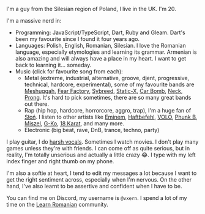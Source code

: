 I'm a guy from the Silesian region of Poland, I live in the UK. I'm 20.

I'm a massive nerd in:
- Programming: JavaScript/TypeScript, Dart, Ruby and Gleam. Dart's been my favourite since I found it four years ago.
- Languages: Polish, English, Romanian, Silesian. I love the Romanian language, especially etymologies and learning its grammar. Armenian is also amazing and will always have a place in my heart. I want to get back to learning it... someday.
- Music (click for favourite song from each):
  - Metal (extreme, industrial, alternative, groove, djent, progressive, technical, hardcore, experimental), some of my favourite bands are [Meshuggah](https://www.youtube.com/watch?v=xtO3VCu5wv4), [Fear Factory](https://youtu.be/cFa2vlET-oY&t=162), [Sybreed](https://www.youtube.com/watch?v=KzEyvg2rqf0), [Static-X](https://youtu.be/idBR1FcO3lM?si=VfdAbsmN4ThTow3G&t=79), [Car Bomb](https://www.youtube.com/watch?v=9ZfHjfvtjg4), [Neck](https://www.youtube.com/watch?v=PS2JQNIXIUM), [Prong](https://www.youtube.com/watch?v=5bXICIWpzeY). It's hard to pick sometimes, there are so many great bands out there. <!-- Without music, I wouldn't be who I am. -->
  - Rap (hip hop, hardcore, horrorcore, aggro, trap), I'm a huge fan of [Słoń](https://www.youtube.com/watch?v=gL0yQD1IcWA). I listen to other artists like [Eminem](https://www.youtube.com/watch?v=xVuYQCa9saw), [Haftbefehl](https://www.youtube.com/watch?v=AdLiqQQWdks), [VOLO](https://www.youtube.com/watch?v=ZitnLGRZcog), [Phunk B](https://www.youtube.com/watch?v=BAtGQQk3E20), [Miszel](https://www.youtube.com/watch?v=2DsnFscQu0w), [G-Ko](https://www.youtube.com/watch?v=IU2g2QuZBL4), [18 Karat](https://www.youtube.com/watch?v=qVh94dt-4iw), and many more.
  - Electronic (big beat, rave, DnB, trance, techno, party)

I play guitar, I do [harsh vocals](https://en.wikipedia.org/wiki/Death_growl). Sometimes I watch movies. I don't play many games unless they're with friends. I can come off as quite serious, but in reality, I'm totally unserious and actually a little crazy 😂. I type with my left index finger and right thumb on my phone.

I'm also a softie at heart, I tend to edit my messages a lot because I want to get the right sentiment across, especially when I'm nervous. On the other hand, I've also learnt to be assertive and confident when I have to be.

You can find me on Discord, my username is `@vxern`. I spend a lot of my time on the [Learn Romanian](https://discord.gg/kBj3a7n) community.
